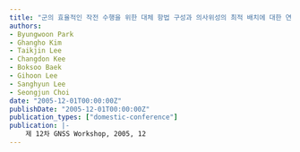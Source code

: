 ```yaml
---
title: "군의 효율적인 작전 수행을 위한 대체 항법 구성과 의사위성의 최적 배치에 대한 연구"
authors:
- Byungwoon Park
- Ghangho Kim
- Taikjin Lee
- Changdon Kee
- Boksoo Baek
- Gihoon Lee
- Sanghyun Lee
- Seongjun Choi
date: "2005-12-01T00:00:00Z"
publishDate: "2005-12-01T00:00:00Z"
publication_types: ["domestic-conference"]
publication: |-
    제 12차 GNSS Workshop, 2005, 12
---
```

